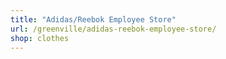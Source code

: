 ```yaml
---
title: "Adidas/Reebok Employee Store"
url: /greenville/adidas-reebok-employee-store/
shop: clothes
---
```

